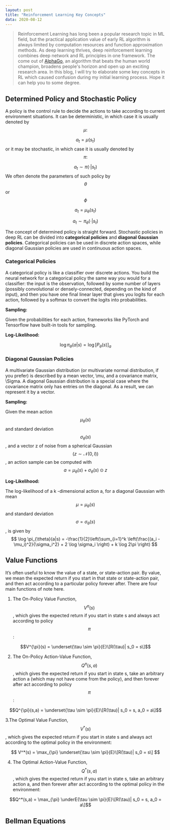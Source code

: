 ```yaml
---
layout: post
title: "Reinforcement Learning Key Concepts"
data: 2020-08-12
---
```


> Reinforcement Learning has long been a popular research topic in ML field, but the practical application value of early RL algorithm is always limited by computation resources and function approximation methods. As deep learning thrives, deep reinforcement learning combines deep network and RL principles in one framework. The come out of [AlphaGo](https://deepmind.com/blog/article/alphago-zero-starting-scratch), an algorithm that beats the human world champion, broadens people's horizon and open up an exciting research area.
In this blog, I will try to elaborate some key concepts in RL which caused confusion during my initial learning process. Hope it can help you to some degree.

## Determined Policy and Stochastic Policy
A policy is the control rule to decide the actions to take according to current environment situations. It can be deterministic, in which case it is usually denoted by $$ \mu: $$

$$ a_t = \mu(s_t) $$
or it may be stochastic, in which case it is usually denoted by $$\pi:$$

$$ a_t \sim \pi(\cdot | s_t)$$
We often denote the parameters of such policy by $$\theta$$ or $$\phi$$

$$ a_t = \mu_{\theta}(s_t) $$

$$ a_t \sim \pi_{\theta}(\cdot | s_t)$$

The concept of determined policy is straight forward. Stochastic policies in deep RL can be divided into **categorical policies** and **diagonal Gaussian policies**. Categorical policies can be used in discrete action spaces, while diagonal Gaussian policies are used in continuous action spaces.

### Categorical Policies
A categorical policy is like a classifier over discrete actions. You build the neural network for a categorical policy the same way you would for a classifier: the input is the observation, followed by some number of layers (possibly convolutional or densely-connected, depending on the kind of input), and then you have one final linear layer that gives you logits for each action, followed by a softmax to convert the logits into probabilities.

**Sampling:**

Given the probabilities for each action, frameworks like PyTorch and Tensorflow have built-in tools for sampling.

**Log-Likelihood:**

$$ \log \pi_{\theta}(a|s) = \log [P_{\theta}(s)]_{a} $$

### Diagonal Gaussian Policies
A multivariate Gaussian distribution (or multivariate normal distribution, if you prefer) is described by a mean vector, \mu, and a covariance matrix, \Sigma. A diagonal Gaussian distribution is a special case where the covariance matrix only has entries on the diagonal. As a result, we can represent it by a vector.

**Sampling:**

Given the mean action $$\mu_{\theta}(s)$$ and standard deviation $$\sigma_{\theta}(s)$$, and a vector z of noise from a spherical Gaussian $$(z \sim \mathcal{N}(0, I))$$, an action sample can be computed with
$$ a = \mu_{\theta}(s) + \sigma_{\theta}(s) \odot z $$

**Log-Likelihood:**

The log-likelihood of a k -dimensional action a, for a diagonal Gaussian with mean $$\mu = \mu_{\theta}(s)$$ and standard deviation $$\sigma = \sigma_{\theta}(s)$$, is given by
$$ \log \pi_{\theta}(a|s) = -\frac{1}{2}\left(\sum_{i=1}^k \left(\frac{(a_i - \mu_i)^2}{\sigma_i^2} + 2 \log \sigma_i \right) + k \log 2\pi \right) $$


## Value Functions

It’s often useful to know the value of a state, or state-action pair. By value, we mean the expected return if you start in that state or state-action pair, and then act according to a particular policy forever after. There are four main functions of note here.

1. The On-Policy Value Function, $$V^{\pi}(s)$$, which gives the expected return if you start in state s and always act according to policy $$\pi$$:

$$V^{\pi}(s) = \underset{\tau \sim \pi}{E}\[R(\tau)| s_0 = s\]$$

2. The On-Policy Action-Value Function, $$Q^{\pi}(s,a)$$, which gives the expected return if you start in state s, take an arbitrary action a (which may not have come from the policy), and then forever after act according to policy $$\pi$$:

$$Q^{\pi}(s,a) = \underset{\tau \sim \pi}{E}\[R(\tau)| s_0 = s, a_0 = a\]$$

3.The Optimal Value Function, $$V^*(s)$$, which gives the expected return if you start in state s and always act according to the optimal policy in the environment:

$$ V^*(s) = \max_{\pi} \underset{\tau \sim \pi}{E}\[R(\tau)| s_0 = s\] $$

4. The Optimal Action-Value Function, $$Q^*(s,a)$$, which gives the expected return if you start in state s, take an arbitrary action a, and then forever after act according to the optimal policy in the environment:

$$Q^*(s,a) = \max_{\pi} \underE{\tau \sim \pi}{E}\[R(\tau)| s_0 = s, a_0 = a\]$$

## Bellman Equations
